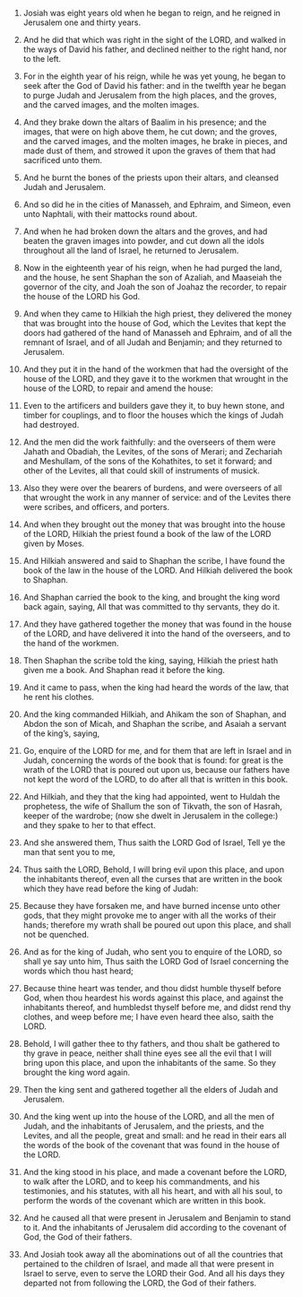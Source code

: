 1. Josiah was eight years old when he began to reign, and he reigned
in Jerusalem one and thirty years.

2. And he did that which was right in the sight of the LORD, and
walked in the ways of David his father, and declined neither to the
right hand, nor to the left.

3. For in the eighth year of his reign, while he was yet young, he
began to seek after the God of David his father: and in the twelfth
year he began to purge Judah and Jerusalem from the high places, and
the groves, and the carved images, and the molten images.

4. And they brake down the altars of Baalim in his presence; and the
images, that were on high above them, he cut down; and the groves, and
the carved images, and the molten images, he brake in pieces, and made
dust of them, and strowed it upon the graves of them that had
sacrificed unto them.

5. And he burnt the bones of the priests upon their altars, and
cleansed Judah and Jerusalem.

6. And so did he in the cities of Manasseh, and Ephraim, and Simeon,
even unto Naphtali, with their mattocks round about.

7. And when he had broken down the altars and the groves, and had
beaten the graven images into powder, and cut down all the idols
throughout all the land of Israel, he returned to Jerusalem.

8. Now in the eighteenth year of his reign, when he had purged the
land, and the house, he sent Shaphan the son of Azaliah, and Maaseiah
the governor of the city, and Joah the son of Joahaz the recorder, to
repair the house of the LORD his God.

9. And when they came to Hilkiah the high priest, they delivered the
money that was brought into the house of God, which the Levites that
kept the doors had gathered of the hand of Manasseh and Ephraim, and
of all the remnant of Israel, and of all Judah and Benjamin; and they
returned to Jerusalem.

10. And they put it in the hand of the workmen that had the
oversight of the house of the LORD, and they gave it to the workmen
that wrought in the house of the LORD, to repair and amend the house:

11. Even to the artificers and builders gave they it, to buy hewn
stone, and timber for couplings, and to floor the houses which the
kings of Judah had destroyed.

12. And the men did the work faithfully: and the overseers of them
were Jahath and Obadiah, the Levites, of the sons of Merari; and
Zechariah and Meshullam, of the sons of the Kohathites, to set it
forward; and other of the Levites, all that could skill of instruments
of musick.

13. Also they were over the bearers of burdens, and were overseers
of all that wrought the work in any manner of service: and of the
Levites there were scribes, and officers, and porters.

14. And when they brought out the money that was brought into the
house of the LORD, Hilkiah the priest found a book of the law of the
LORD given by Moses.

15. And Hilkiah answered and said to Shaphan the scribe, I have
found the book of the law in the house of the LORD. And Hilkiah
delivered the book to Shaphan.

16. And Shaphan carried the book to the king, and brought the king
word back again, saying, All that was committed to thy servants, they
do it.

17. And they have gathered together the money that was found in the
house of the LORD, and have delivered it into the hand of the
overseers, and to the hand of the workmen.

18. Then Shaphan the scribe told the king, saying, Hilkiah the
priest hath given me a book. And Shaphan read it before the king.

19. And it came to pass, when the king had heard the words of the
law, that he rent his clothes.

20. And the king commanded Hilkiah, and Ahikam the son of Shaphan,
and Abdon the son of Micah, and Shaphan the scribe, and Asaiah a
servant of the king’s, saying,

21. Go, enquire of the LORD for me,
and for them that are left in Israel and in Judah, concerning the
words of the book that is found: for great is the wrath of the LORD
that is poured out upon us, because our fathers have not kept the word
of the LORD, to do after all that is written in this book.

22. And Hilkiah, and they that the king had appointed, went to
Huldah the prophetess, the wife of Shallum the son of Tikvath, the son
of Hasrah, keeper of the wardrobe; (now she dwelt in Jerusalem in the
college:) and they spake to her to that effect.

23. And she answered them, Thus saith the LORD God of Israel, Tell
ye the man that sent you to me,

24. Thus saith the LORD, Behold, I
will bring evil upon this place, and upon the inhabitants thereof,
even all the curses that are written in the book which they have read
before the king of Judah:

25. Because they have forsaken me, and
have burned incense unto other gods, that they might provoke me to
anger with all the works of their hands; therefore my wrath shall be
poured out upon this place, and shall not be quenched.

26. And as for the king of Judah, who sent you to enquire of the
LORD, so shall ye say unto him, Thus saith the LORD God of Israel
concerning the words which thou hast heard;

27. Because thine heart
was tender, and thou didst humble thyself before God, when thou
heardest his words against this place, and against the inhabitants
thereof, and humbledst thyself before me, and didst rend thy clothes,
and weep before me; I have even heard thee also, saith the LORD.

28. Behold, I will gather thee to thy fathers, and thou shalt be
gathered to thy grave in peace, neither shall thine eyes see all the
evil that I will bring upon this place, and upon the inhabitants of
the same. So they brought the king word again.

29. Then the king sent and gathered together all the elders of Judah
and Jerusalem.

30. And the king went up into the house of the LORD, and all the men
of Judah, and the inhabitants of Jerusalem, and the priests, and the
Levites, and all the people, great and small: and he read in their
ears all the words of the book of the covenant that was found in the
house of the LORD.

31. And the king stood in his place, and made a covenant before the
LORD, to walk after the LORD, and to keep his commandments, and his
testimonies, and his statutes, with all his heart, and with all his
soul, to perform the words of the covenant which are written in this
book.

32. And he caused all that were present in Jerusalem and Benjamin to
stand to it. And the inhabitants of Jerusalem did according to the
covenant of God, the God of their fathers.

33. And Josiah took away all the abominations out of all the
countries that pertained to the children of Israel, and made all that
were present in Israel to serve, even to serve the LORD their God. And
all his days they departed not from following the LORD, the God of
their fathers.